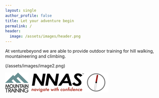 ```yaml
---
layout: single
author_profile: false
title: Let your adventure begin
permalink: /
header:
  image: /assets/images/header.png
---
```


At venturebeyond we are able to provide outdoor training for hill walking, mountaineering and climbing.

(/assets/images/image2.png)

[![Mountain Training](/assets/images/mt-logo.png)](https://www.mountain-training.org)
[![NNAS](/assets/images/nnas-logo.png)](https://nnas-org.uk)
